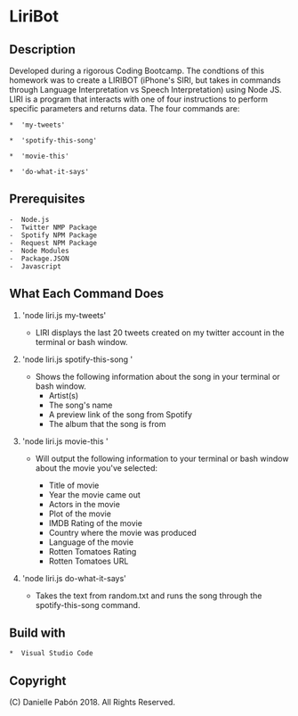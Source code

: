 # LiriBot 

## Description

Developed during a rigorous Coding Bootcamp. The condtions of this homework was to create a LIRIBOT (iPhone's SIRI, but takes in commands through Language Interpretation vs Speech Interpretation) using Node JS. LIRI is a program that interacts with one of four instructions to perform specific parameters and returns data. The four commands are:

    *  'my-tweets'

    *  'spotify-this-song'

    *  'movie-this'

    *  'do-what-it-says'

## Prerequisites

    -  Node.js
    -  Twitter NMP Package
    -  Spotify NPM Package
    -  Request NPM Package
    -  Node Modules
    -  Package.JSON
    -  Javascript
    


## What Each Command Does

1. 'node liri.js my-tweets'

    * LIRI displays the last 20 tweets created on my twitter account in the terminal or bash window.

2. 'node liri.js spotify-this-song <song name>'
    * Shows the following information about the song in your terminal or bash window.
        * Artist(s)
        * The song's name 
        * A preview link of the song from Spotify
        * The album that the song is from

3.  'node liri.js movie-this <movie name>'

    * Will output the following information to your terminal or bash window about the movie you've selected:

        * Title of movie
        * Year the movie came out
        * Actors in the movie
        * Plot of the movie
        * IMDB Rating of the movie
        * Country where the movie was produced
        * Language of the movie
        * Rotten Tomatoes Rating
        * Rotten Tomatoes URL

4. 'node liri.js do-what-it-says'

    * Takes the text from random.txt and runs the song through the spotify-this-song command.

## Build with

    *  Visual Studio Code

## Copyright

(C) Danielle Pabón 2018. All Rights Reserved.










    

    
        
    


